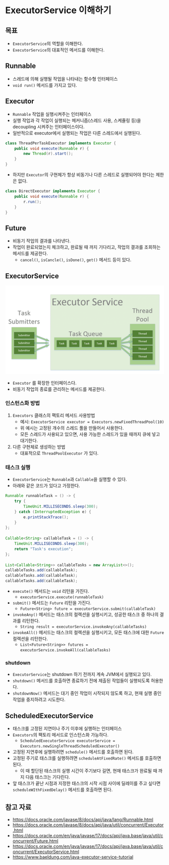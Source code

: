 # ExecutorService 이해하기

## 목표

- `ExecutorService`의 역할을 이해한다.
- `ExecutorService`의 대표적인 메서드를 이해한다.

## Runnable

- 스레드에 의해 실행될 작업을 나타내는 함수형 인터페이스
- `void run()` 메서드를 가지고 있다.

## Executor

- `Runnable` 작업을 실행시켜주는 인터페이스
- 실행 작업과 각 작업이 실행되는 메커니즘(스레드 사용, 스케쥴링 등)을 decoupling 시켜주는 인터페이스이다.
- 일반적으로 executor에서 실행되는 작업은 다른 스레드에서 실행된다.

```java
class ThreadPerTaskExecutor implements Executor {
	public void execute(Runnable r) {
		new Thread(r).start();
	}
}
```

- 하지만 `Executor`의 구현체가 항상 비동기나 다른 스레드로 실행되어야 한다는 제한은 없다.

```java
class DirectExecutor implements Executor {
	public void execute(Runnable r) {
		r.run();
	}
}
```

## Future

- 비동기 작업의 결과를 나타낸다.
- 작업이 완료되었는지 체크하고, 완료될 때 까지 기다리고, 작업의 결과를 조회하는 메서드를 제공한다.
	- `cancel()`, `isCancle()`, `isDone()`, `get()` 메서드 등이 있다.

## ExecutorService

![](assets/Pasted%20image%2020240411180119.png)

- `Executor` 를 확장한 인터페이스다.
- 비동기 작업의 종료를 관리하는 메서드를 제공한다.

### 인스턴스화 방법 

1. `Executors` 클래스의 팩토리 메서드 사용방법
	- 예시: `ExecutorService executor = Executors.newFixedThreadPool(10)`
	- 위 예시는 고정된 개수의 스레드 풀을 만들어서 사용한다.
	- 모든 스레드가 사용되고 있으면, 사용 가능한 스레드가 있을 때까지 큐에 넣고 대기한다.
2. 다른 구현체로 생성하는 방법
	- 대표적으로 `ThreadPoolExecutor` 가 있다.

### 태스크 실행

- `ExecutorService`는 `Runnable`과 `Callable`을 실행할 수 있다.
- 아래와 같은 코드가 있다고 가정한다.

```java
Runnable runnableTask = () -> {
    try {
        TimeUnit.MILLISECONDS.sleep(300);
    } catch (InterruptedException e) {
        e.printStackTrace();
    }
};

Callable<String> callableTask = () -> {
    TimeUnit.MILLISECONDS.sleep(300);
    return "Task's execution";
};

List<Callable<String>> callableTasks = new ArrayList<>();
callableTasks.add(callableTask);
callableTasks.add(callableTask);
callableTasks.add(callableTask);
```

- `execute()` 메서드는 `void` 리턴을 가진다.
	- `executorService.execute(runnableTask)`
- `submit()` 메서드는 `Future` 리턴을 가진다.
	- `Future<String> future = executorService.submit(callableTask)`
- `invokeAny()` 메서드는 태스크의 컬렉션을 실행시키고, 성공한 태스크 중 하나의 결과를 리턴한다.
	- `String result = executorService.invokeAny(callableTasks)`
- `invokeAll()` 메서드는 태스크의 컬렉션을 실행시키고, 모든 태스크에 대한 `Future` 컬렉션을 리턴한다.
	- `List<Future<String>> futures = executorService.invokeAll(callableTasks)`

### shutdown

- `ExecutorService`는 shutdown 하기 전까지 계속 JVM에서 실행되고 있다.
- `shutdown()` 메서드를 호출하면 종료하기 전에 제출된 작업들이 실행되도록 허용한다.
- `shutdownNow()` 메서드는 대기 중인 작업이 시작되지 않도록 하고, 현재 실행 중인 작업을 중지하려고 시도한다.

## ScheduledExecutorService

- 태스크를 고정된 지연이나 주기 이후에 실행하는 인터페이스
- `Executors`의 팩토리 메서드로 인스턴스화 가능하다.
	- `ScheduledExecutorService executorService = Executors.newSingleThreadScheduledExecutor()`
- 고정된 지연후에 실행하려면 `schedule()` 메서드를 호출하면 된다.
- 고정된 주기로 태스크를 실행하려면 `scheduleAtFixedRate()` 메서드를 호출하면 된다.
	- 이 때 할단된 태스크의 실행 시간이 주기보다 길면, 현재 태스크가 완료될 때 까지 다음 태스크는 기다린다.
- 앞 태스크가 끝난 시점과 지정한 태스크의 시작 시점 사이에 딜레이를 주고 싶다면 `scheduleWIthFixedDelay()` 메서드를 호출하면 된다.

## 참고 자료

- https://docs.oracle.com/javase/8/docs/api/java/lang/Runnable.html
- https://docs.oracle.com/javase/8/docs/api/java/util/concurrent/Executor.html
- https://docs.oracle.com/en/java/javase/17/docs/api/java.base/java/util/concurrent/Future.html
- https://docs.oracle.com/en/java/javase/17/docs/api/java.base/java/util/concurrent/ExecutorService.html
- https://www.baeldung.com/java-executor-service-tutorial
